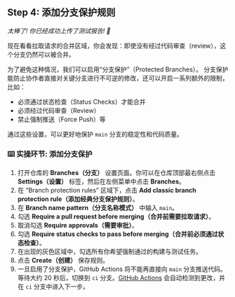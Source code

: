 <!--
  <<< Author notes: Step 4 >>>
  Start this step by acknowledging the previous step.
  Define terms and link to docs.github.com.
-->

## Step 4: 添加分支保护规则

_太棒了! 你已经成功上传了测试报告! :partying_face:_

现在看看拉取请求的合并区域，你会发现：即使没有经过代码审查（review），这个分支仍然可以被合并。

为了避免这种情况，我们可以启用“分支保护”（Protected Branches）。
分支保护能防止协作者直接对关键分支进行不可逆的修改，还可以开启一系列额外的限制，比如：

* 必须通过状态检查（Status Checks）才能合并
* 必须经过代码审查（Review）
* 禁止强制推送（Force Push）等

通过这些设置，可以更好地保护 `main` 分支的稳定性和代码质量。

### :keyboard: 实操环节: 添加分支保护

1. 打开仓库的 **Branches（分支）** 设置页面。你可以在仓库顶部最右侧点击 **Settings（设置）** 标签，然后在左侧菜单中点击 **Branches**。
2. 在 “Branch protection rules” 区域下，点击 **Add classic branch protection rule（添加经典分支保护规则）**。
3. 在 **Branch name pattern（分支名称模式）** 中输入 `main`。
4. 勾选 **Require a pull request before merging（合并前需要拉取请求）**。
5. 取消勾选 **Require approvals（需要审批）**。
6. 勾选 **Require status checks to pass before merging（合并前必须通过状态检查）**。
7. 在出现的灰色区域中，勾选所有你希望强制通过的构建与测试任务。
8. 点击 **Create（创建）** 保存规则。
9. 一旦启用了分支保护，GitHub Actions 将不能再直接向 `main` 分支推送代码。等待大约 20 秒后，切换到 `ci` 分支。[GitHub Actions](https://docs.github.com/actions) 会自动检测到更改，并在 `ci` 分支中进入下一步。